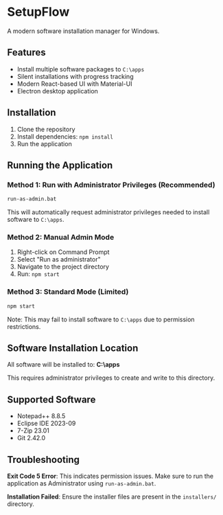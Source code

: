 # SetupFlow

A modern software installation manager for Windows.

## Features

- Install multiple software packages to `C:\apps`
- Silent installations with progress tracking
- Modern React-based UI with Material-UI
- Electron desktop application

## Installation

1. Clone the repository
2. Install dependencies: `npm install`
3. Run the application

## Running the Application

### Method 1: Run with Administrator Privileges (Recommended)
```bash
run-as-admin.bat
```
This will automatically request administrator privileges needed to install software to `C:\apps`.

### Method 2: Manual Admin Mode
1. Right-click on Command Prompt
2. Select "Run as administrator"
3. Navigate to the project directory
4. Run: `npm start`

### Method 3: Standard Mode (Limited)
```bash
npm start
```
Note: This may fail to install software to `C:\apps` due to permission restrictions.

## Software Installation Location

All software will be installed to: **C:\apps**

This requires administrator privileges to create and write to this directory.

## Supported Software

- Notepad++ 8.8.5
- Eclipse IDE 2023-09
- 7-Zip 23.01
- Git 2.42.0

## Troubleshooting

**Exit Code 5 Error**: This indicates permission issues. Make sure to run the application as Administrator using `run-as-admin.bat`.

**Installation Failed**: Ensure the installer files are present in the `installers/` directory. 